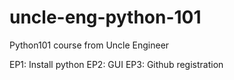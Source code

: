 # uncle-eng-python-101
Python101 course from Uncle Engineer

EP1: Install python
EP2: GUI
EP3: Github registration
